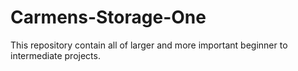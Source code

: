 # Carmens-Storage-One
This repository contain all of larger and more important beginner to intermediate projects.
